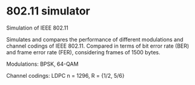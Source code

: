 # 802.11 simulator
 Simulation of IEEE 802.11

 Simulates and compares the performance of different modulations and channel codings of IEEE 802.11. Compared in terms of bit error rate (BER) and frame error rate (FER), considering frames of 1500 bytes.

 Modulations:  BPSK, 64-QAM
 
 Channel codings: LDPC n = 1296, R = {1/2, 5/6}
